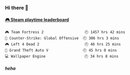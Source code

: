 ### Hi there 👋




 <!-- steam-box start -->
#### <a href="https://gist.github.com/3b0d2519577a02ab95e5d0d7ca4fa814" target="_blank">🎮 Steam playtime leaderboard</a>
```text
🎮 Team Fortress 2                   🕘 1457 hrs 42 mins
🔫 Counter-Strike: Global Offensive  🕘 306 hrs 3 mins
🎮 Left 4 Dead 2                     🕘 46 hrs 25 mins
🚓 Grand Theft Auto V                🕘 45 hrs 0 mins
💻 Wallpaper Engine                  🕘 34 hrs 8 mins
```
<!-- Powered by https://github.com/YouEclipse/steam-box . -->
<!-- steam-box end -->



##### heha
<!--
**oneto1/oneto1** is a ✨ _special_ ✨ repository because its `README.md` (this file) appears on your GitHub profile.

Here are some ideas to get you started:

- 🔭 I’m currently working on ...
- 🌱 I’m currently learning ...
- 👯 I’m looking to collaborate on ...
- 🤔 I’m looking for help with ...
- 💬 Ask me about ...
- 📫 How to reach me: ...
- 😄 Pronouns: ...
- ⚡ Fun fact: ...
-->
